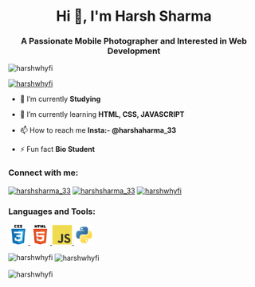 <h1 align="center">Hi 👋, I'm Harsh Sharma</h1>
<h3 align="center">A Passionate Mobile Photographer and Interested in Web Development</h3>

<p align="left"> <img src="https://komarev.com/ghpvc/?username=harshwhyfi&label=Profile%20views&color=0e75b6&style=flat" alt="harshwhyfi" /> </p>

<p align="left"> <a href="https://github.com/ryo-ma/github-profile-trophy"><img src="https://github-profile-trophy.vercel.app/?username=harshwhyfi" alt="harshwhyfi" /></a> </p>

- 🔭 I’m currently **Studying**

- 🌱 I’m currently learning **HTML, CSS, JAVASCRIPT**

- 📫 How to reach me **Insta:- @harshaharma_33**

- ⚡ Fun fact **Bio Student**

<h3 align="left">Connect with me:</h3>
<p align="left">
<a href="https://twitter.com/harshsharma_33" target="blank"><img align="center" src="https://raw.githubusercontent.com/rahuldkjain/github-profile-readme-generator/master/src/images/icons/Social/twitter.svg" alt="harshsharma_33" height="30" width="40" /></a>
<a href="https://instagram.com/harshsharma_33" target="blank"><img align="center" src="https://raw.githubusercontent.com/rahuldkjain/github-profile-readme-generator/master/src/images/icons/Social/instagram.svg" alt="harshsharma_33" height="30" width="40" /></a>
<a href="https://www.youtube.com/c/harshwhyfi" target="blank"><img align="center" src="https://raw.githubusercontent.com/rahuldkjain/github-profile-readme-generator/master/src/images/icons/Social/youtube.svg" alt="harshwhyfi" height="30" width="40" /></a>
</p>

<h3 align="left">Languages and Tools:</h3>
<p align="left"> <a href="https://www.w3schools.com/css/" target="_blank" rel="noreferrer"> <img src="https://raw.githubusercontent.com/devicons/devicon/master/icons/css3/css3-original-wordmark.svg" alt="css3" width="40" height="40"/> </a> <a href="https://www.w3.org/html/" target="_blank" rel="noreferrer"> <img src="https://raw.githubusercontent.com/devicons/devicon/master/icons/html5/html5-original-wordmark.svg" alt="html5" width="40" height="40"/> </a> <a href="https://developer.mozilla.org/en-US/docs/Web/JavaScript" target="_blank" rel="noreferrer"> <img src="https://raw.githubusercontent.com/devicons/devicon/master/icons/javascript/javascript-original.svg" alt="javascript" width="40" height="40"/> </a> <a href="https://www.python.org" target="_blank" rel="noreferrer"> <img src="https://raw.githubusercontent.com/devicons/devicon/master/icons/python/python-original.svg" alt="python" width="40" height="40"/> </a> </p>

<p><img align="left" src="https://github-readme-stats.vercel.app/api/top-langs?username=harshwhyfi&show_icons=true&locale=en&layout=compact" alt="harshwhyfi" /></p>

<p>&nbsp;<img align="center" src="https://github-readme-stats.vercel.app/api?username=harshwhyfi&show_icons=true&locale=en" alt="harshwhyfi" /></p>

<p><img align="center" src="https://github-readme-streak-stats.herokuapp.com/?user=harshwhyfi&" alt="harshwhyfi" /></p>
